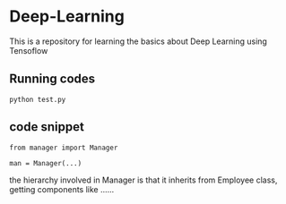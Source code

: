 # Deep-Learning

This is a repository for learning the basics about Deep Learning using Tensoflow

## Running codes
```
python test.py
```

## code snippet
```
from manager import Manager

man = Manager(...)
```

the hierarchy involved in Manager is that it inherits from Employee class, getting components like ......